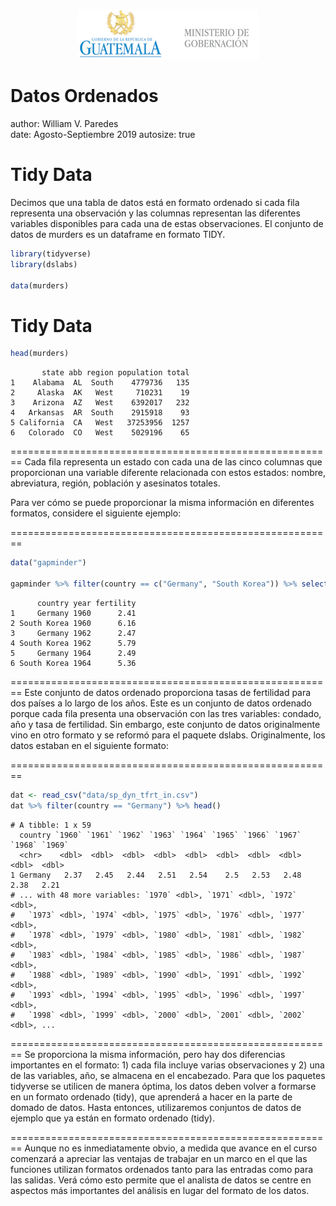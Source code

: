 <p align="center">
<img src="logomingob2018.png">
</p>

Datos Ordenados
========================================================
author: William V. Paredes  
date: Agosto-Septiembre 2019
autosize: true

Tidy Data
========================================================
Decimos que una tabla de datos está en formato ordenado si cada fila representa una observación y las columnas representan las diferentes variables disponibles para cada una de estas observaciones. El conjunto de datos de murders es un dataframe en formato TIDY.


```r
library(tidyverse)
library(dslabs)

data(murders)
```


Tidy Data
========================================================


```r
head(murders)
```

```
       state abb region population total
1    Alabama  AL  South    4779736   135
2     Alaska  AK   West     710231    19
3    Arizona  AZ   West    6392017   232
4   Arkansas  AR  South    2915918    93
5 California  CA   West   37253956  1257
6   Colorado  CO   West    5029196    65
```

========================================================
Cada fila representa un estado con cada una de las cinco columnas que proporcionan una variable diferente relacionada con estos estados: nombre, abreviatura, región, población y asesinatos totales.

Para ver cómo se puede proporcionar la misma información en diferentes formatos, considere el siguiente ejemplo:


========================================================

```r
data("gapminder")

gapminder %>% filter(country == c("Germany", "South Korea")) %>% select(c(country, year, fertility)) %>% head()
```

```
      country year fertility
1     Germany 1960      2.41
2 South Korea 1960      6.16
3     Germany 1962      2.47
4 South Korea 1962      5.79
5     Germany 1964      2.49
6 South Korea 1964      5.36
```


========================================================
Este conjunto de datos ordenado proporciona tasas de fertilidad para dos países a lo largo de los años. Este es un conjunto de datos ordenado porque cada fila presenta una observación con las tres variables: condado, año y tasa de fertilidad. Sin embargo, este conjunto de datos originalmente vino en otro formato y se reformó para el paquete dslabs. Originalmente, los datos estaban en el siguiente formato:

========================================================

```r
dat <- read_csv("data/sp_dyn_tfrt_in.csv")
dat %>% filter(country == "Germany") %>% head()
```

```
# A tibble: 1 x 59
  country `1960` `1961` `1962` `1963` `1964` `1965` `1966` `1967` `1968` `1969`
  <chr>    <dbl>  <dbl>  <dbl>  <dbl>  <dbl>  <dbl>  <dbl>  <dbl>  <dbl>  <dbl>
1 Germany   2.37   2.45   2.44   2.51   2.54    2.5   2.53   2.48   2.38   2.21
# ... with 48 more variables: `1970` <dbl>, `1971` <dbl>, `1972` <dbl>,
#   `1973` <dbl>, `1974` <dbl>, `1975` <dbl>, `1976` <dbl>, `1977` <dbl>,
#   `1978` <dbl>, `1979` <dbl>, `1980` <dbl>, `1981` <dbl>, `1982` <dbl>,
#   `1983` <dbl>, `1984` <dbl>, `1985` <dbl>, `1986` <dbl>, `1987` <dbl>,
#   `1988` <dbl>, `1989` <dbl>, `1990` <dbl>, `1991` <dbl>, `1992` <dbl>,
#   `1993` <dbl>, `1994` <dbl>, `1995` <dbl>, `1996` <dbl>, `1997` <dbl>,
#   `1998` <dbl>, `1999` <dbl>, `2000` <dbl>, `2001` <dbl>, `2002` <dbl>, ...
```

========================================================
Se proporciona la misma información, pero hay dos diferencias importantes en el formato: 1) cada fila incluye varias observaciones y 2) una de las variables, año, se almacena en el encabezado. Para que los paquetes tidyverse se utilicen de manera óptima, los datos deben volver a formarse en un formato ordenado (tidy), que aprenderá a hacer en la parte de domado de datos. Hasta entonces, utilizaremos conjuntos de datos de ejemplo que ya están en formato ordenado (tidy).


========================================================
Aunque no es inmediatamente obvio, a medida que avance en el curso comenzará a apreciar las ventajas de trabajar en un marco en el que las funciones utilizan formatos ordenados tanto para las entradas como para las salidas. Verá cómo esto permite que el analista de datos se centre en aspectos más importantes del análisis en lugar del formato de los datos.





